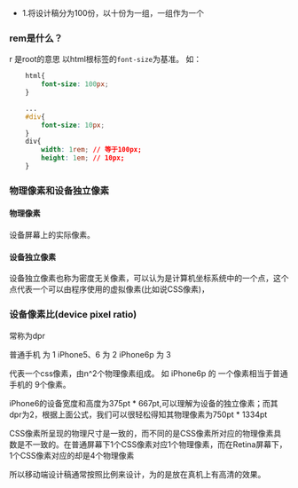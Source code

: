   
-   1.将设计稿分为100份，以十份为一组，一组作为一个
[](https://github.com/huainanhai/flexible)
### rem是什么？
r 是root的意思
以html根标签的`font-size`为基准。
如：
```css
    html{
        font-size: 100px;
    }

    ...
    #div{
        font-size: 10px;
    }
    div{
        width: 1rem; // 等于100px;
        height: 1em; // 10px;
    }

```

### 物理像素和设备独立像素
#### 物理像素
设备屏幕上的实际像素。

#### 设备独立像素
设备独立像素也称为密度无关像素，可以认为是计算机坐标系统中的一个点，这个点代表一个可以由程序使用的虚拟像素(比如说CSS像素)，

### 设备像素比(device pixel ratio)
常称为dpr

普通手机 为 1
iPhone5、6 为 2
iPhone6p 为 3

代表一个css像素，由n^2个物理像素组成。
如 iPhone6p 的 一个像素相当于普通手机的 9个像素。


iPhone6的设备宽度和高度为375pt * 667pt,可以理解为设备的独立像素；而其dpr为2，根据上面公式，我们可以很轻松得知其物理像素为750pt * 1334pt


CSS像素所呈现的物理尺寸是一致的，而不同的是CSS像素所对应的物理像素具数是不一致的。在普通屏幕下1个CSS像素对应1个物理像素，而在Retina屏幕下，1个CSS像素对应的却是4个物理像素


所以移动端设计稿通常按照比例来设计，为的是放在真机上有高清的效果。